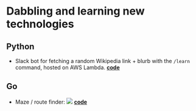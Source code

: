 # Dabbling and learning new technologies

## Python
- Slack bot for fetching a random Wikipedia link + blurb with the `/learn` command, hosted on AWS Lambda. [**code**](https://github.com/benbuckman/dabbling/blob/master/python/slackbot/lambda/lambda_function.py)

## Go

- Maze / route finder:
  ![](https://dl.dropboxusercontent.com/u/3862873/golang-maze1.gif)
  [**code**](https://github.com/benbuckman/dabbling/blob/master/go/route-finder/maze.go)
